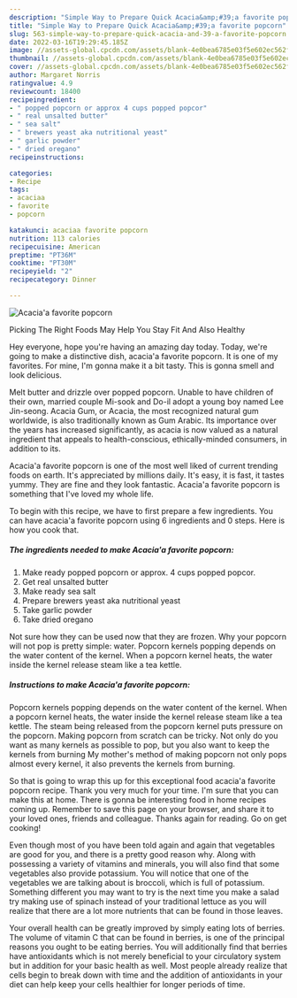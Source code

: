 ```yaml
---
description: "Simple Way to Prepare Quick Acacia&amp;#39;a favorite popcorn"
title: "Simple Way to Prepare Quick Acacia&amp;#39;a favorite popcorn"
slug: 563-simple-way-to-prepare-quick-acacia-and-39-a-favorite-popcorn
date: 2022-03-16T19:29:45.185Z
image: //assets-global.cpcdn.com/assets/blank-4e0bea6785e03f5e602ec562f230caae08da540cada707380b4fe1bbebba43da.png
thumbnail: //assets-global.cpcdn.com/assets/blank-4e0bea6785e03f5e602ec562f230caae08da540cada707380b4fe1bbebba43da.png
cover: //assets-global.cpcdn.com/assets/blank-4e0bea6785e03f5e602ec562f230caae08da540cada707380b4fe1bbebba43da.png
author: Margaret Norris
ratingvalue: 4.9
reviewcount: 18400
recipeingredient:
- " popped popcorn or approx 4 cups popped popcor"
- " real unsalted butter"
- " sea salt"
- " brewers yeast aka nutritional yeast"
- " garlic powder"
- " dried oregano"
recipeinstructions:

categories:
- Recipe
tags:
- acaciaa
- favorite
- popcorn

katakunci: acaciaa favorite popcorn 
nutrition: 113 calories
recipecuisine: American
preptime: "PT36M"
cooktime: "PT30M"
recipeyield: "2"
recipecategory: Dinner

---
```



![Acacia&#39;a favorite popcorn](//assets-global.cpcdn.com/assets/blank-4e0bea6785e03f5e602ec562f230caae08da540cada707380b4fe1bbebba43da.png)

Picking The Right Foods May Help You Stay Fit And Also Healthy

Hey everyone, hope you're having an amazing day today. Today, we're going to make a distinctive dish, acacia&#39;a favorite popcorn. It is one of my favorites. For mine, I'm gonna make it a bit tasty. This is gonna smell and look delicious.

Melt butter and drizzle over popped popcorn. Unable to have children of their own, married couple Mi-sook and Do-il adopt a young boy named Lee Jin-seong. Acacia Gum, or Acacia, the most recognized natural gum worldwide, is also traditionally known as Gum Arabic. Its importance over the years has increased significantly, as acacia is now valued as a natural ingredient that appeals to health-conscious, ethically-minded consumers, in addition to its.

Acacia&#39;a favorite popcorn is one of the most well liked of current trending foods on earth. It's appreciated by millions daily. It's easy, it is fast, it tastes yummy. They are fine and they look fantastic. Acacia&#39;a favorite popcorn is something that I've loved my whole life.


To begin with this recipe, we have to first prepare a few ingredients. You can have acacia&#39;a favorite popcorn using 6 ingredients and 0 steps. Here is how you cook that.

<!--inarticleads1-->

##### The ingredients needed to make Acacia&#39;a favorite popcorn:

1. Make ready  popped popcorn or approx. 4 cups popped popcor.
1. Get  real unsalted butter
1. Make ready  sea salt
1. Prepare  brewers yeast aka nutritional yeast
1. Take  garlic powder
1. Take  dried oregano


Not sure how they can be used now that they are frozen. Why your popcorn will not pop is pretty simple: water. Popcorn kernels popping depends on the water content of the kernel. When a popcorn kernel heats, the water inside the kernel release steam like a tea kettle. 

<!--inarticleads2-->

##### Instructions to make Acacia&#39;a favorite popcorn:



Popcorn kernels popping depends on the water content of the kernel. When a popcorn kernel heats, the water inside the kernel release steam like a tea kettle. The steam being released from the popcorn kernel puts pressure on the popcorn. Making popcorn from scratch can be tricky. Not only do you want as many kernels as possible to pop, but you also want to keep the kernels from burning My mother&#39;s method of making popcorn not only pops almost every kernel, it also prevents the kernels from burning. 

So that is going to wrap this up for this exceptional food acacia&#39;a favorite popcorn recipe. Thank you very much for your time. I'm sure that you can make this at home. There is gonna be interesting food in home recipes coming up. Remember to save this page on your browser, and share it to your loved ones, friends and colleague. Thanks again for reading. Go on get cooking!

Even though most of you have been told again and again that vegetables are good for you, and there is a pretty good reason why. Along with possessing a variety of vitamins and minerals, you will also find that some vegetables also provide potassium. You will notice that one of the vegetables we are talking about is broccoli, which is full of potassium. Something different you may want to try is the next time you make a salad try making use of spinach instead of your traditional lettuce as you will realize that there are a lot more nutrients that can be found in those leaves.

Your overall health can be greatly improved by simply eating lots of berries. The volume of vitamin C that can be found in berries, is one of the principal reasons you ought to be eating berries. You will additionally find that berries have antioxidants which is not merely beneficial to your circulatory system but in addition for your basic health as well. Most people already realize that cells begin to break down with time and the addition of antioxidants in your diet can help keep your cells healthier for longer periods of time.
